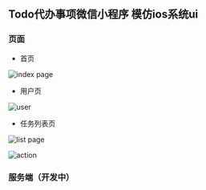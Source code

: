 ## Todo代办事项微信小程序 模仿ios系统ui

### 页面

- 首页

![index page](https://gaoyuanming-photo.oss-cn-beijing.aliyuncs.com/todo/%E6%88%AA%E5%B1%8F2022-01-23%20%E4%B8%8B%E5%8D%887.22.27.png)

- 用户页

![user](https://gaoyuanming-photo.oss-cn-beijing.aliyuncs.com/todo/%E6%88%AA%E5%B1%8F2022-01-23%20%E4%B8%8B%E5%8D%887.22.48.png)
  
- 任务列表页

![list page](https://gaoyuanming-photo.oss-cn-beijing.aliyuncs.com/todo/%E6%88%AA%E5%B1%8F2022-01-23%20%E4%B8%8B%E5%8D%887.22.34.png)

![action](https://gaoyuanming-photo.oss-cn-beijing.aliyuncs.com/todo/%E6%88%AA%E5%B1%8F2022-01-23%20%E4%B8%8B%E5%8D%887.22.41.png)

### 服务端（开发中）

